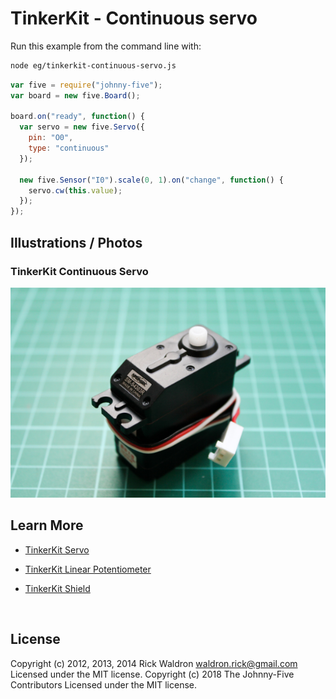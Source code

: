 <!--remove-start-->

# TinkerKit - Continuous servo

<!--remove-end-->








Run this example from the command line with:
```bash
node eg/tinkerkit-continuous-servo.js
```


```javascript
var five = require("johnny-five");
var board = new five.Board();

board.on("ready", function() {
  var servo = new five.Servo({
    pin: "O0",
    type: "continuous"
  });

  new five.Sensor("I0").scale(0, 1).on("change", function() {
    servo.cw(this.value);
  });
});

```


## Illustrations / Photos


### TinkerKit Continuous Servo



![docs/images/tinkerkit-continuous-servo.png](images/tinkerkit-continuous-servo.png)  







## Learn More

- [TinkerKit Servo](http://tinkerkit.tihhs.nl/servo/)

- [TinkerKit Linear Potentiometer](http://tinkerkit.tihhs.nl/linear-pot/)

- [TinkerKit Shield](http://tinkerkit.tihhs.nl/shield/)

&nbsp;

<!--remove-start-->

## License
Copyright (c) 2012, 2013, 2014 Rick Waldron <waldron.rick@gmail.com>
Licensed under the MIT license.
Copyright (c) 2018 The Johnny-Five Contributors
Licensed under the MIT license.

<!--remove-end-->
